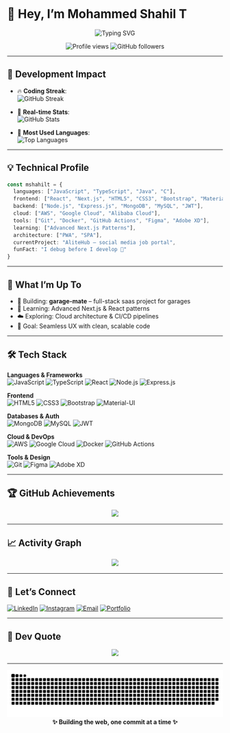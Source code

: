 # 👋 Hey, I’m Mohammed Shahil T

<div align="center">
  <img src="https://readme-typing-svg.herokuapp.com?font=Fira+Code&size=30&duration=3000&pause=1000&color=00D9FF&center=true&vCenter=true&width=600&lines=Full+Stack+Web+Developer;Building+Digital+Experiences;Always+Learning,+Always+Growing" alt="Typing SVG" />
</div>

<p align="center">
  <img src="https://komarev.com/ghpvc/?username=mshahilt&label=Profile%20views&color=0e75b6&style=flat" alt="Profile views" />
  <img src="https://img.shields.io/github/followers/mshahilt?label=Followers&style=social" alt="GitHub followers" />
</p>

---

## 🚀 Development Impact

- 🔥 **Coding Streak**:  
  <img src="https://streak-stats.demolab.com?user=mshahilt" alt="GitHub Streak" />
- 📆 **Real-time Stats**:  
  <img src="https://github-readme-stats.vercel.app/api?username=mshahilt&show_icons=true&theme=tokyonight&hide_border=true" alt="GitHub Stats" />

- 🧠 **Most Used Languages**:  
  <img src="https://github-readme-stats.vercel.app/api/top-langs/?username=mshahilt&layout=compact&theme=tokyonight&hide_border=true" alt="Top Languages" />

---

## 💡 Technical Profile

```ts
const mshahilt = {
  languages: ["JavaScript", "TypeScript", "Java", "C"],
  frontend: ["React", "Next.js", "HTML5", "CSS3", "Bootstrap", "Material UI"],
  backend: ["Node.js", "Express.js", "MongoDB", "MySQL", "JWT"],
  cloud: ["AWS", "Google Cloud", "Alibaba Cloud"],
  tools: ["Git", "Docker", "GitHub Actions", "Figma", "Adobe XD"],
  learning: ["Advanced Next.js Patterns"],
  architecture: ["PWA", "SPA"],
  currentProject: "AliteHub – social media job portal",
  funFact: "I debug before I develop 🐛"
}
```

---

## 💼 What I’m Up To

- 🚀 Building: **garage-mate** – full-stack saas project for garages  
- 🌱 Learning: Advanced Next.js & React patterns  
- ☁️ Exploring: Cloud architecture & CI/CD pipelines  
- 🎯 Goal: Seamless UX with clean, scalable code

---

## 🛠️ Tech Stack

**Languages & Frameworks**  
![JavaScript](https://img.shields.io/badge/JavaScript-F7DF1E?style=for-the-badge&logo=javascript)
![TypeScript](https://img.shields.io/badge/TypeScript-007ACC?style=for-the-badge&logo=typescript)
![React](https://img.shields.io/badge/React-20232A?style=for-the-badge&logo=react)
![Node.js](https://img.shields.io/badge/Node.js-43853D?style=for-the-badge&logo=node.js)
![Express.js](https://img.shields.io/badge/Express.js-404D59?style=for-the-badge&logo=express)

**Frontend**  
![HTML5](https://img.shields.io/badge/HTML5-E34F26?style=for-the-badge&logo=html5)
![CSS3](https://img.shields.io/badge/CSS3-1572B6?style=for-the-badge&logo=css3)
![Bootstrap](https://img.shields.io/badge/Bootstrap-563D7C?style=for-the-badge&logo=bootstrap)
![Material-UI](https://img.shields.io/badge/Material--UI-0081CB?style=for-the-badge&logo=mui)

**Databases & Auth**  
![MongoDB](https://img.shields.io/badge/MongoDB-4EA94B?style=for-the-badge&logo=mongodb)
![MySQL](https://img.shields.io/badge/MySQL-005C84?style=for-the-badge&logo=mysql)
![JWT](https://img.shields.io/badge/JWT-000000?style=for-the-badge&logo=JSON%20web%20tokens)

**Cloud & DevOps**  
![AWS](https://img.shields.io/badge/AWS-232F3E?style=for-the-badge&logo=amazonaws)
![Google Cloud](https://img.shields.io/badge/Google_Cloud-4285F4?style=for-the-badge&logo=google-cloud)
![Docker](https://img.shields.io/badge/Docker-2496ED?style=for-the-badge&logo=docker)
![GitHub Actions](https://img.shields.io/badge/GitHub_Actions-2088FF?style=for-the-badge&logo=github-actions)

**Tools & Design**  
![Git](https://img.shields.io/badge/Git-F05032?style=for-the-badge&logo=git)
![Figma](https://img.shields.io/badge/Figma-F24E1E?style=for-the-badge&logo=figma)
![Adobe XD](https://img.shields.io/badge/Adobe_XD-FF61F6?style=for-the-badge&logo=adobexd)

---

## 🏆 GitHub Achievements

<div align="center">
  <img src="https://github-profile-trophy.vercel.app/?username=mshahilt&theme=tokyonight&no-frame=true&row=2&column=4&margin-w=10&margin-h=10" />
</div>

---

## 📈 Activity Graph

<div align="center">
  <img src="https://github-readme-activity-graph.vercel.app/graph?username=mshahilt&theme=tokyo-night&hide_border=true&area=true" />
</div>

---

## 🤝 Let’s Connect

[![LinkedIn](https://img.shields.io/badge/LinkedIn-0077B5?style=for-the-badge&logo=linkedin)](https://linkedin.com/in/mohammed-shahil-t-967b42288/)
[![Instagram](https://img.shields.io/badge/Instagram-E4405F?style=for-the-badge&logo=instagram)](https://instagram.com/mshahilt)
[![Email](https://img.shields.io/badge/Email-D14836?style=for-the-badge&logo=gmail)](mailto:mshahilt3@gmail.com)
[![Portfolio](https://img.shields.io/badge/Portfolio-222222?style=for-the-badge&logo=About.me&logoColor=white)](https://github.com/mshahilt)

---

## 💬 Dev Quote

<div align="center">
  <img src="https://quotes-github-readme.vercel.app/api?type=horizontal&theme=tokyonight" />
</div>

---

<div align="center">
  <img src="https://raw.githubusercontent.com/platane/snk/output/github-contribution-grid-snake-dark.svg" alt="snake animation" />
  <br/>
  <b>✨ Building the web, one commit at a time ✨</b>
</div>
